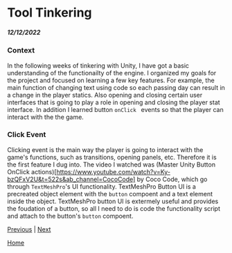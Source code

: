 # Tool Tinkering
##### 12/12/2022

### Context

In the following weeks of tinkering with Unity, I have got a basic understanding of the functionailty of the engine. I organized my goals for the project and focused on learning a few key features. For example, the main function of changing text using code so each passing day can result in a change in the player statics. Also opening and closing certain user interfaces that is going to play a role in opening and closing the player stat interface. In addition I learned button `onClick ` events so that the player can interact with the the game. 

### Click Event

Clicking event is the main way the player is going to interact with the game's functions, such as transitions, opening panels, etc. Therefore it is the first feature I dug into. The video I watched was (Master Unity Button OnClick actions)[https://www.youtube.com/watch?v=Ky-bzQFxV2U&t=522s&ab_channel=CocoCode] by Coco Code, which go through `TextMeshPro`'s UI functionality. TextMeshPro Button UI is a precreated object element with the `button` compoent and a text element inside the object. TextMeshPro button UI is extermely useful and provides the foudation of a button, so all I need to do is code the functionality script and attach to the button's `button` compoent. 









[Previous](entry01.md) | [Next](entry03.md)

[Home](../README.md)

